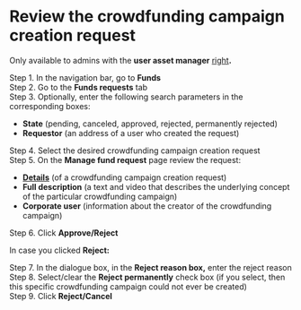 # Review the crowdfunding campaign creation request

Only available to admins with the **user asset manager** [right](../admin-account-management/rights-of-admins-on-the-platform.md)**.**

Step 1. In the navigation bar, go to **Funds**  
Step 2. Go to the **Funds requests** tab  
Step 3. Optionally, enter the following search parameters in the corresponding boxes:

* **State** \(pending, canceled, approved, rejected, permanently rejected\)
* **Requestor** \(an address of a user who created the request\)

Step 4. Select the desired crowdfunding campaign creation request  
Step 5. On the **Manage fund request** page review the request:

* [**Details**](details-of-a-crowdfunding-campaign.md) \(of a crowdfunding campaign creation request\)
* **Full description** \(a text and video that describes the underlying concept of the particular crowdfunding campaign\)
* **Corporate user** \(information about the creator of the crowdfunding campaign\)

Step 6. Click **Approve/Reject**

In case you clicked **Reject:**

Step 7. In the dialogue box, in the **Reject reason box,** enter the reject reason  
Step 8. Select/clear the **Reject permanently** check box \(if you select, then this specific crowdfunding campaign could not ever be created\)  
Step 9. Click **Reject/Cancel**

